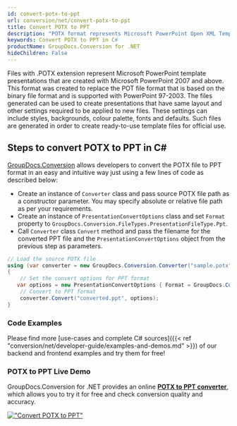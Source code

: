 ```yaml
---
id: convert-potx-to-ppt
url: conversion/net/convert-potx-to-ppt
title: Convert POTX to PPT
description: "POTX format represents Microsoft PowerPoint Open XML Template with .potx extension. Learn how to convert POTX to PPT file programmatically in C# language using GroupDocs.Conversion for .NET library."
keywords: Convert POTX to PPT in C#
productName: GroupDocs.Conversion for .NET
hideChildren: False
---
```


Files with .POTX extension represent Microsoft PowerPoint template presentations that are created with Microsoft PowerPoint 2007 and above. This format was created to replace the POT file format that is based on the binary file format and is supported with PowerPoint 97-2003. The files generated can be used to create presentations that have same layout and other settings required to be applied to new files. These settings can include styles, backgrounds, colour palette, fonts and defaults. Such files are generated in order to create ready-to-use template files for official use.

## Steps to convert POTX to PPT in C#

[GroupDocs.Conversion](https://products.groupdocs.com/conversion/net) allows developers to convert the POTX file to PPT format in an easy and intuitive way just using a few lines of code as described below:

* Create an instance of `Converter` class and pass source POTX file path as a constructor parameter. You may specify absolute or relative file path as per your requirements. 
* Create an instance of `PresentationConvertOptions` class and set `Format` property to `GroupDocs.Conversion.FileTypes.PresentationFileType.Ppt`.
* Call `Converter` class `Convert` method and pass the filename for the converted PPT file and the `PresentationConvertOptions` object from the previous step as parameters.

```csharp
// Load the source POTX file
using (var converter = new GroupDocs.Conversion.Converter("sample.potx"))
{
    // Set the convert options for PPT format
   var options = new PresentationConvertOptions { Format = GroupDocs.Conversion.FileTypes.PresentationFileType.Ppt };
    // Convert to PPT format
    converter.Convert("converted.ppt", options);
}
```

### Code Examples

Please find more [use-cases and complete C# sources]({{< ref "conversion/net/developer-guide/examples-and-demos.md" >}}) of our backend and frontend examples and try them for free!

### POTX to PPT Live Demo

GroupDocs.Conversion for .NET provides an online [**POTX to PPT converter**](https://products.groupdocs.app/conversion/potx-to-ppt), which allows you to try it for free and check conversion quality and accuracy.

[!["Convert POTX to PPT"](conversion/net/images/convert-to-ppt/convert-potx-to-ppt.png)](https://products.groupdocs.app/conversion/potx-to-ppt)